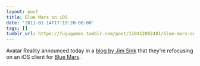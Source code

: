 ```yaml
---
layout: post
title: Blue Mars on iOS
date: '2011-01-14T17:19:20-08:00'
tags: []
tumblr_url: https://fugugames.tumblr.com/post/110412002481/blue-mars-on-ios
---
```

Avatar Reality announced today in a [blog by Jim Sink](http://blog.bluemars.com/2011/01/avatar-reality-restructuring.html) that they’re refocusing on an iOS client for [Blue Mars](http://bluemars.com/).

